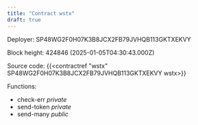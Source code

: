 ```yaml
---
title: "Contract wstx"
draft: true
---
```

Deployer: SP48WG2F0H07K3B8JCX2FB79JVHQB113GKTXEKVY


 



Block height: 424846 (2025-01-05T04:30:43.000Z)

Source code: {{<contractref "wstx" SP48WG2F0H07K3B8JCX2FB79JVHQB113GKTXEKVY wstx>}}

Functions:

* check-err _private_
* send-token _private_
* send-many _public_
